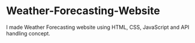 # Weather-Forecasting-Website
I made Weather Forecasting website using HTML, CSS, JavaScript and API handling concept. 
